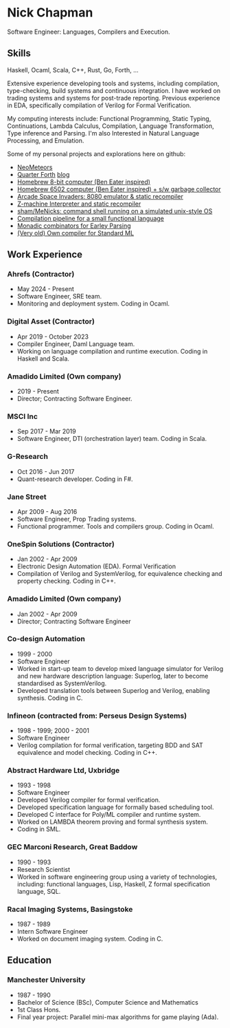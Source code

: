 
# Nick Chapman

Software Engineer: Languages, Compilers and Execution.

## Skills

Haskell, Ocaml, Scala, C++, Rust, Go, Forth, ...

Extensive experience developing tools and systems, including compilation, type-checking, build systems and continuous integration. I have worked on trading systems and systems for post-trade reporting. Previous experience in EDA, specifically compilation of Verilog for Formal Verification.

My computing interests include: Functional Programming, Static Typing, Continuations, Lambda Calculus, Compilation, Language Transformation, Type inference and Parsing. I'm also Interested in Natural Language Processing, and Emulation.

Some of my personal projects and explorations here on github:
- [NeoMeteors](https://github.com/Nick-Chapman/neometeors)
- [Quarter Forth](https://github.com/Nick-Chapman/quarter-forth) [blog](https://nick-chapman.github.io/blog)
- [Homebrew 8-bit computer (Ben Eater inspired)](https://github.com/Nick-Chapman/nic8)
- [Homebrew 6502 computer (Ben Eater inspired) + s/w garbage collector](https://github.com/Nick-Chapman/nic8/tree/main/6502)
- [Arcade Space Invaders: 8080 emulator & static recompiler](https://github.com/Nick-Chapman/space-invaders)
- [Z-machine Interpreter and static recompiler](https://github.com/Nick-Chapman/zagain)
- [sham/MeNicks: command shell running on a simulated unix-style OS](https://github.com/Nick-Chapman/sham)
- [Compilation pipeline for a small functional language ](https://github.com/Nick-Chapman/fun-execution)
- [Monadic combinators for Earley Parsing](https://github.com/Nick-Chapman/EarleyM)
- [(Very old) Own compiler for Standard ML](https://github.com/Nick-Chapman/nml)

## Work Experience

### Ahrefs (Contractor)
- May 2024 - Present
- Software Engineer, SRE team.
- Monitoring and deployment system. Coding in Ocaml.

### Digital Asset (Contractor)
- Apr 2019 - October 2023
- Compiler Engineer, Daml Language team.
- Working on language compilation and runtime execution. Coding in Haskell and Scala.

### Amadido Limited (Own company)
- 2019 - Present
- Director; Contracting Software Engineer.

### MSCI Inc
- Sep 2017 - Mar 2019
- Software Engineer, DTI (orchestration layer) team. Coding in Scala.

### G-Research
- Oct 2016 - Jun 2017
- Quant-research developer. Coding in F#.

### Jane Street
- Apr 2009 - Aug 2016
- Software Engineer, Prop Trading systems.
- Functional programmer. Tools and compilers group. Coding in Ocaml.

### OneSpin Solutions (Contractor)
- Jan 2002 - Apr 2009
- Electronic Design Automation (EDA). Formal Verification
- Compilation of Verilog and SystemVerilog, for equivalence checking and property checking. Coding in C++.

### Amadido Limited (Own company)
- Jan 2002 - Apr 2009
- Director; Contracting Software Engineer

### Co-design Automation
- 1999 - 2000
- Software Engineer
- Worked in start-up team to develop mixed language simulator for Verilog and new hardware description language: Superlog, later to become standardised as SystemVerilog.
- Developed translation tools between Superlog and Verilog, enabling synthesis. Coding in C.

### Infineon (contracted from: Perseus Design Systems)
- 1998 - 1999; 2000 - 2001
- Software Engineer
- Verilog compilation for formal verification, targeting BDD and SAT equivalence and model checking. Coding in C++.

### Abstract Hardware Ltd, Uxbridge
- 1993 - 1998
- Software Engineer
- Developed Verilog compiler for formal verification.
- Developed specification language for formally based scheduling tool.
- Developed C interface for Poly/ML compiler and runtime system.
- Worked on LAMBDA theorem proving and formal synthesis system.
- Coding in SML.

### GEC Marconi Research, Great Baddow
- 1990 - 1993
- Research Scientist
- Worked in software engineering group using a variety of technologies, including: functional languages, Lisp, Haskell, Z formal specification language, SQL.

### Racal Imaging Systems, Basingstoke
- 1987 - 1989
- Intern Software Engineer
- Worked on document imaging system. Coding in C.

## Education

### Manchester University
- 1987 - 1990
- Bachelor of Science (BSc), Computer Science and Mathematics
- 1st Class Hons.
- Final year project: Parallel mini-max algorithms for game playing (Ada).
